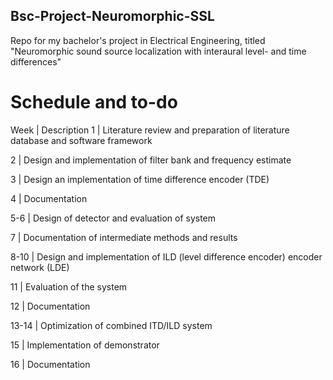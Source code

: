 ## Bsc-Project-Neuromorphic-SSL
Repo for my bachelor's project in Electrical Engineering, titled "Neuromorphic sound source localization with interaural level- and time differences"

# Schedule and to-do
Week | Description
1 | Literature review and preparation of literature database and software framework

2 | Design and implementation of filter bank and frequency estimate

3 | Design an implementation of time difference encoder (TDE)

4 | Documentation

5-6 | Design of detector and evaluation of system

7 | Documentation of intermediate methods and results

8-10 | Design and implementation of ILD (level difference encoder) encoder network (LDE)

11 | Evaluation of the system

12 | Documentation

13-14 | Optimization of combined ITD/ILD system

15 | Implementation of demonstrator

16 | Documentation

